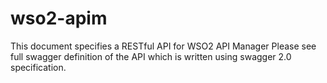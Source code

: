 # wso2-apim
This document specifies a RESTful API for WSO2 API Manager  Please see full swagger definition of the API which is written using swagger 2.0 specification.
